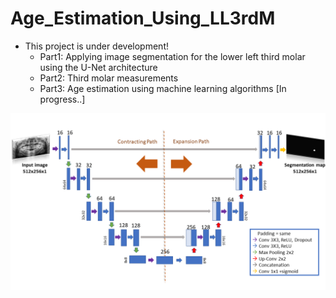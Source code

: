 # Age_Estimation_Using_LL3rdM
* This project is under development!
  * Part1: Applying image segmentation for the lower left third molar using the U-Net architecture
  * Part2: Third molar measurements 
  * Part3: Age estimation using machine learning algorithms [In progress..]


![This is an image](https://github.com/sawsanowa/Age_Estimation_Using_LL3rdM/blob/main/Model_Architecture/U-Net_Model_Architecture_512x256.png)
